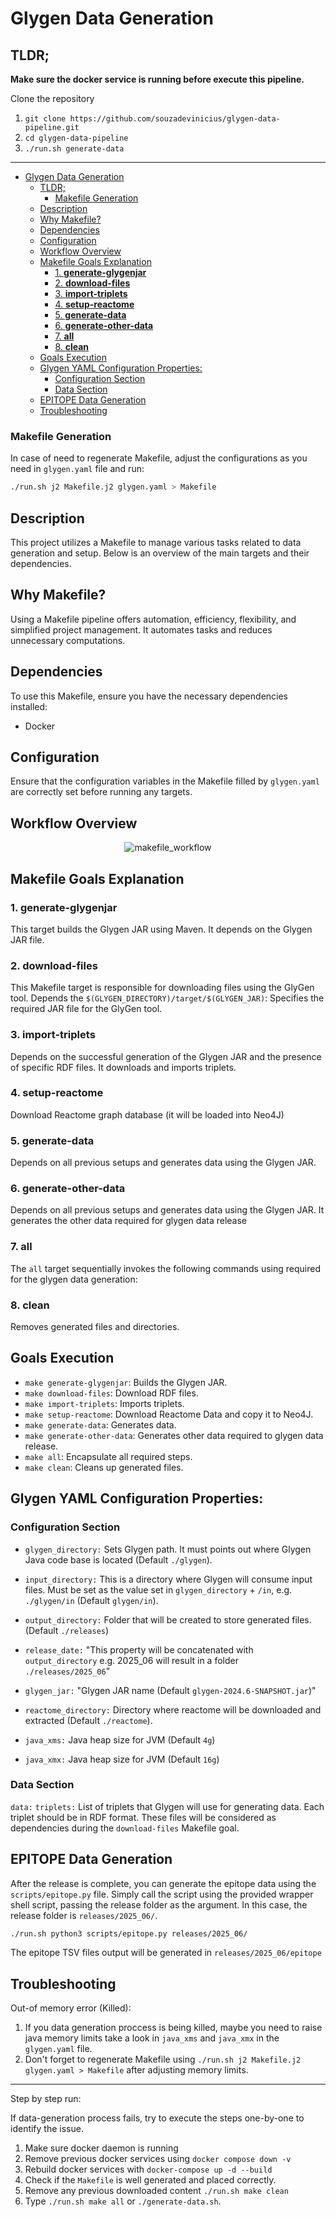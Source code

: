 # Glygen Data Generation


## TLDR;


**Make sure the docker service is running before execute this pipeline.**


Clone the repository
1. `git clone https://github.com/souzadevinicius/glygen-data-pipeline.git`
2. `cd glygen-data-pipeline`
3. `./run.sh generate-data`

---

- [Glygen Data Generation](#glygen-data-generation)
  - [TLDR;](#tldr)
    - [Makefile Generation](#makefile-generation)
  - [Description](#description)
  - [Why Makefile?](#why-makefile)
  - [Dependencies](#dependencies)
  - [Configuration](#configuration)
  - [Workflow Overview](#workflow-overview)
  - [Makefile Goals Explanation](#makefile-goals-explanation)
    - [1. **generate-glygenjar**](#1-generate-glygenjar)
    - [2. **download-files**](#2-download-files)
    - [3. **import-triplets**](#3-import-triplets)
    - [4. **setup-reactome**](#4-setup-reactome)
    - [5. **generate-data**](#5-generate-data)
    - [6. **generate-other-data**](#6-generate-other-data)
    - [7. **all**](#7-all)
    - [8. **clean**](#8-clean)
  - [Goals Execution](#goals-execution)
  - [Glygen YAML Configuration Properties:](#glygen-yaml-configuration-properties)
    - [Configuration Section](#configuration-section)
    - [Data Section](#data-section)
  - [EPITOPE Data Generation](#epitope-data-generation)
  - [Troubleshooting](#troubleshooting)


### Makefile Generation

In case of need to regenerate Makefile, adjust the configurations as you need in `glygen.yaml` file and run:

```bash
./run.sh j2 Makefile.j2 glygen.yaml > Makefile
```

## Description

This project utilizes a Makefile to manage various tasks related to data generation and setup. Below is an overview of the main targets and their dependencies.

## Why Makefile?

Using a Makefile pipeline offers automation, efficiency, flexibility, and simplified project management. It automates tasks and reduces unnecessary computations.


## Dependencies
To use this Makefile, ensure you have the necessary dependencies installed:
- Docker

## Configuration
Ensure that the configuration variables in the Makefile filled by `glygen.yaml` are correctly set before running any targets.


## Workflow Overview
<center>

![makefile_workflow](./docs/glygen_workflow.png)

</center>

## Makefile Goals Explanation

### 1. **generate-glygenjar**
This target builds the Glygen JAR using Maven. It depends on the Glygen JAR file.


### 2. **download-files**

This Makefile target is responsible for downloading files using the GlyGen tool. Depends the `$(GLYGEN_DIRECTORY)/target/$(GLYGEN_JAR)`: Specifies the required JAR file for the GlyGen tool.

### 3. **import-triplets**
Depends on the successful generation of the Glygen JAR and the presence of specific RDF files. It downloads and imports triplets.

### 4. **setup-reactome**
Download Reactome graph database (it will be loaded into Neo4J)


### 5. **generate-data**
Depends on all previous setups and generates data using the Glygen JAR.

### 6. **generate-other-data**
Depends on all previous setups and generates data using the Glygen JAR. It generates the other data required for glygen data release

### 7. **all**

The `all` target sequentially invokes the following commands using required for the glygen data generation:

### 8. **clean**
Removes generated files and directories.

## Goals Execution

- `make generate-glygenjar`: Builds the Glygen JAR.
- `make download-files`: Download RDF files.
- `make import-triplets`: Imports triplets.
- `make setup-reactome`: Download Reactome Data and copy it to Neo4J.
- `make generate-data`: Generates data.
- `make generate-other-data`: Generates other data required to glygen data release.
- `make all`: Encapsulate all required steps.
- `make clean`: Cleans up generated files.


## Glygen YAML Configuration Properties:

### Configuration Section
  - `glygen_directory:` Sets Glygen path. It must points out where Glygen Java code base is located (Default `./glygen`).

  - `input_directory:` This is a directory where Glygen will consume input files. Must be set as the value set in `glygen_directory` + `/in`,
  e.g. `./glygen/in` (Default `glygen/in`).

  - `output_directory:` Folder that will be created to store generated files. (Default `./releases`)

  - `release_date:` "This property will be concatenated with `output_directory` e.g. 2025_06 will result in a folder `./releases/2025_06`"

  - `glygen_jar:` "Glygen JAR name (Default `glygen-2024.6-SNAPSHOT.jar`)"

  - `reactome_directory:` Directory where reactome will be downloaded and extracted (Default `./reactome`).

  - `java_xms:` Java heap size for JVM (Default `4g`)

  - `java_xmx:` Java heap size for JVM (Default `16g`)

### Data Section
`data:`
  `triplets:` List of triplets that Glygen will use for generating data. Each triplet should be in RDF format. These files will be considered as dependencies during the `download-files` Makefile goal.


## EPITOPE Data Generation
After the release is complete, you can generate the epitope data using the `scripts/epitope.py` file.
Simply call the script using the provided wrapper shell script, passing the release folder as the argument. In this case, the release folder is `releases/2025_06/`.

```bash
./run.sh python3 scripts/epitope.py releases/2025_06/
```

The epitope TSV files output will be generated in `releases/2025_06/epitope`


## Troubleshooting

Out-of memory error (Killed):
1. If you data generation proccess is being killed, maybe you need to raise java memory limits take a look in `java_xms` and `java_xmx` in the `glygen.yaml` file.
2. Don't forget to regenerate Makefile using `./run.sh j2 Makefile.j2 glygen.yaml > Makefile` after adjusting memory limits.

---

Step by step run:

If data-generation process fails, try to execute the steps one-by-one to identify the issue.

1. Make sure docker daemon is running
2. Remove previous docker services using `docker compose down -v`
3. Rebuild docker services with `docker-compose up -d --build`
4. Check if the `Makefile` is well generated and placed correctly.
5. Remove any previous downloaded content `./run.sh make clean`
6. Type `./run.sh make all` or `./generate-data.sh`.
